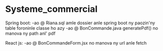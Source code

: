 # Systeme_commercial
Spring boot:
-ao @ Riana.sql amle dossier anle spring boot ny paozin'ny table foroninle classe ho azy
-ao @ BonCommande.java generatePdf() no manova ny path anl' pdf

React js:
-ao @ BonCommandeForm.jsx no manova ny url anle fetch

